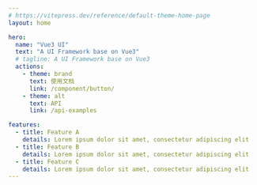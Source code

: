 ```yaml
---
# https://vitepress.dev/reference/default-theme-home-page
layout: home

hero:
  name: "Vue3 UI"
  text: "A UI Framework base on Vue3"
  # tagline: A UI Framework base on Vue3
  actions:
    - theme: brand
      text: 使用文档
      link: /component/button/
    - theme: alt
      text: API
      link: /api-examples

features:
  - title: Feature A
    details: Lorem ipsum dolor sit amet, consectetur adipiscing elit
  - title: Feature B
    details: Lorem ipsum dolor sit amet, consectetur adipiscing elit
  - title: Feature C
    details: Lorem ipsum dolor sit amet, consectetur adipiscing elit
---
```


